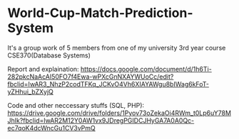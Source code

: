 # World-Cup-Match-Prediction-System

It's a group work of 5 members from one of my university 3rd year course CSE370(Database Systems)

Report and explaination: https://docs.google.com/document/d/1h6Ti-282pkcNaAcAI50FO7f4Ewa-wPXcGnNXAYWUoCc/edit?fbclid=IwAR3_NhzP2codTFKq_JCKvO4Vh6XIAYAWgu8bIWag6kFoT-yZHhui_bZXyjQ

Code and other neccessary stuffs (SQL, PHP): https://drive.google.com/drive/folders/1Pyov73oZekaOi4RWm_t0Lp6uY78MJhIk?fbclid=IwAR2M12Y0AW1vx9JDregPGIDCJHyGA7A0A0Qc-ec7qoK4dcWncGu1CV3vPmQ

